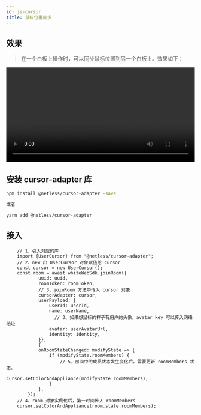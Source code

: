 ```yaml
---
id: js-cursor
title: 鼠标位置同步
---
```


## 效果

> 在一个白板上操作时，可以同步鼠标位置到另一个白板上。效果如下：

<video style="width: 100%" loop="loop" autoplay="autoplay" id="video">
  <source id="mp4" src="https://white-sdk.oss-cn-beijing.aliyuncs.com/video/video_board.mp4">
</video>

## 安装 cursor-adapter 库

``` bash
npm install @netless/cursor-adapter -save

或者

yarn add @netless/cursor-adapter
```

## 接入

```tsx
    // 1、引入对应的库
    import {UserCursor} from "@netless/cursor-adapter";
    // 2、new 出 UserCursor 对象赋值给 cursor
    const cursor = new UserCursor();
    const room = await whiteWebSdk.joinRoom({
            uuid: uuid,
            roomToken: roomToken,
            // 3、joinRoom 方法中传入 cursor 对象
            cursorAdapter: cursor,
            userPayload: {
                userId: userId,
                name: userName,
                  // 3、如果想鼠标的样子有用户的头像，avatar key 可以传入网络地址
                avatar: userAvatarUrl,
                identity: identity,
            }},
            {
            onRoomStateChanged: modifyState => {
                if (modifyState.roomMembers) {
                    // 5、房间中的成员状态发生变化后，需要更新 roomMembers 状态。
                    cursor.setColorAndAppliance(modifyState.roomMembers);
                }
            },
        });
    // 4、room 对象实例化后，第一时间传入 roomMembers
    cursor.setColorAndAppliance(room.state.roomMembers);
```
